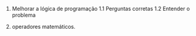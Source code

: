 1. Melhorar a lógica de programação
  1.1 Perguntas corretas
  1.2 Entender o problema

2. operadores matemáticos.